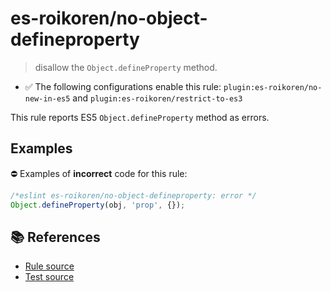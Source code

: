 # es-roikoren/no-object-defineproperty
> disallow the `Object.defineProperty` method.

- ✅ The following configurations enable this rule: `plugin:es-roikoren/no-new-in-es5` and `plugin:es-roikoren/restrict-to-es3`

This rule reports ES5 `Object.defineProperty` method as errors.

## Examples

⛔ Examples of **incorrect** code for this rule:

```js
/*eslint es-roikoren/no-object-defineproperty: error */
Object.defineProperty(obj, 'prop', {});
```

## 📚 References

- [Rule source](https://github.com/roikoren755/eslint-plugin-es/blob/v2.0.2/src/rules/no-object-defineproperty.ts)
- [Test source](https://github.com/roikoren755/eslint-plugin-es/blob/v2.0.2/tests/src/rules/no-object-defineproperty.ts)
